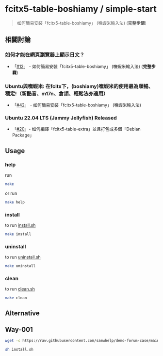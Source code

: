 

# fcitx5-table-boshiamy / simple-start

> 如何簡易安裝「fcitx5-table-boshiamy」 (嘸蝦米輸入法) (**完整步驟**)


## 相關討論


### 如何才能在網頁瀏覽器上顯示日文？

* 「[#12](https://www.ubuntu-tw.org/modules/newbb/viewtopic.php?post_id=364600#forumpost364600)」 - 如何簡易安裝「fcitx5-table-boshiamy」 (嘸蝦米輸入法) (**完整步驟**)


### Ubuntu與嘸蝦米: 在fcitx下，(boshiamy)嘸蝦米的使用最為順暢、穩定!（新酷音、m17n、倉頡、輕鬆法亦適用）

* 「[#42](https://www.ubuntu-tw.org/modules/newbb/viewtopic.php?post_id=364428#forumpost364428)」 - 如何簡易安裝「fcitx5-table-boshiamy」 (嘸蝦米輸入法)


### Ubuntu 22.04 LTS (Jammy Jellyfish) Released

* 「[#20](https://www.ubuntu-tw.org/modules/newbb/viewtopic.php?post_id=363750#forumpost363750)」- 如何編譯「fcitx5-table-extra」並且打包成多個「Debian Package」


## Usage


### help

run

``` sh
make
```

or run

``` sh
make help
```


### install

to run [install.sh](install.sh)

``` sh
make install
```


### uninstall

to run [uninstall.sh](uninstall.sh)

``` sh
make uninstall
```


### clean

to run [clean.sh](clean.sh)

``` sh
make clean
```


## Alternative


## Way-001

``` sh
wget -c https://raw.githubusercontent.com/samwhelp/demo-forum-case/main/demo/fcitx5-table-extra-each/fcitx5-table-boshiamy/simple-start/install.sh

sh install.sh
```

